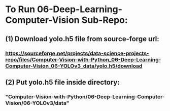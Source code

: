 # To Run 06-Deep-Learning-Computer-Vision Sub-Repo:
## (1) Download yolo.h5 file from source-forge url:

### https://sourceforge.net/projects/data-science-projects-repo/files/Computer-Vision-with-Python_06-Deep-Learning-Computer-Vision_06-YOLOv3_data/yolo.h5/download

## (2) Put yolo.h5 file inside directory: 

### "Computer-Vision-with-Python/06-Deep-Learning-Computer-Vision/06-YOLOv3/data"
 
